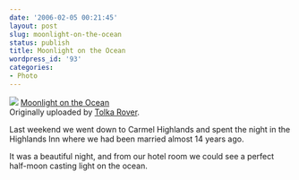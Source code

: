 ```yaml
---
date: '2006-02-05 00:21:45'
layout: post
slug: moonlight-on-the-ocean
status: publish
title: Moonlight on the Ocean
wordpress_id: '93'
categories:
- Photo
---
```


[![](http://static.flickr.com/25/96183845_ad831f6bff_m.jpg)](http://www.flickr.com/photos/eob/96183845/) 
   [Moonlight on the Ocean](http://www.flickr.com/photos/eob/96183845/)  
  Originally uploaded by [Tolka Rover](http://www.flickr.com/people/eob/). 

Last weekend we went down to Carmel Highlands and spent the night in the Highlands Inn where we had been married almost 14 years ago.

It was a beautiful night, and from our hotel room we could see a perfect half-moon casting light on the ocean.  

